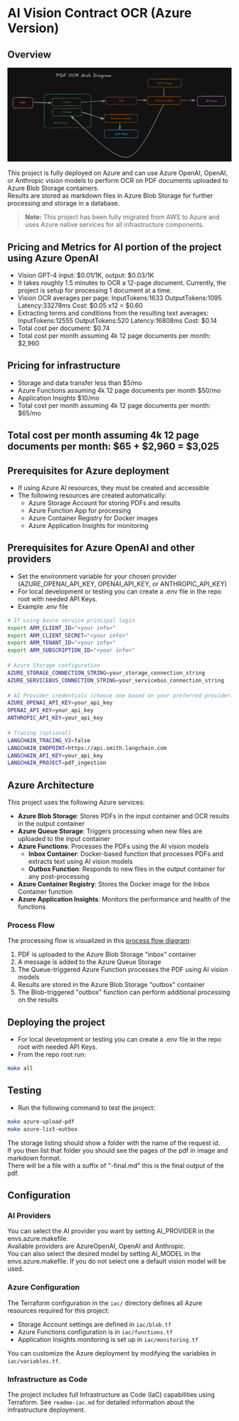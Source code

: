 # AI Vision Contract OCR (Azure Version)

## Overview
![Arch Diagram](./arch-diagram.png)

This project is fully deployed on Azure and can use Azure OpenAI, OpenAI, or Anthropic vision models to perform OCR on PDF documents uploaded to Azure Blob Storage containers.  
Results are stored as markdown files in Azure Blob Storage for further processing and storage in a database.  

> **Note:** This project has been fully migrated from AWS to Azure and uses Azure native services for all infrastructure components.

## Pricing and Metrics for AI portion of the project using Azure OpenAI
* Vision GPT-4 input: $0.01/1K, output: $0.03/1K
* It takes roughly 1.5 minutes to OCR a 12-page document. Currently, the project is setup for processing 1 document at a time.
* Vision OCR averages per page: InputTokens:1633  OutputTokens:1095  Latency:33278ms Cost: $0.05 x12 = $0.60
* Extracting terms and conditions from the resulting text averages: InputTokens:12555  OutputTokens:520 Latency:16808ms Cost: $0.14
* Total cost per document: $0.74
* Total cost per month assuming 4k 12 page documents per month: $2,960

## Pricing for infrastructure
* Storage and data transfer less than $5/mo
* Azure Functions assuming 4k 12 page documents per month $50/mo
* Application Insights $10/mo
* Total cost per month assuming 4k 12 page documents per month: $65/mo

## Total cost per month assuming 4k 12 page documents per month: $65 + $2,960 = $3,025

## Prerequisites for Azure deployment
* If using Azure AI resources, they must be created and accessible
* The following resources are created automatically:
  * Azure Storage Account for storing PDFs and results
  * Azure Function App for processing
  * Azure Container Registry for Docker images
  * Azure Application Insights for monitoring

## Prerequisites for Azure OpenAI and other providers
* Set the environment variable for your chosen provider (AZURE_OPENAI_API_KEY, OPENAI_API_KEY, or ANTHROPIC_API_KEY)
* For local development or testing you can create a .env file in the repo root with needed API Keys.
* Example .env file
```bash
# If using Azure service principal login
export ARM_CLIENT_ID="<your info>"
export ARM_CLIENT_SECRET="<your info>"
export ARM_TENANT_ID="<your info>"
export ARM_SUBSCRIPTION_ID="<your info>"

# Azure Storage configuration
AZURE_STORAGE_CONNECTION_STRING=your_storage_connection_string
AZURE_SERVICEBUS_CONNECTION_STRING=your_servicebus_connection_string

# AI Provider credentials (choose one based on your preferred provider)
AZURE_OPENAI_API_KEY=your_api_key
OPENAI_API_KEY=your_api_key
ANTHROPIC_API_KEY=your_api_key

# Tracing (optional)
LANGCHAIN_TRACING_V2=false
LANGCHAIN_ENDPOINT=https://api.smith.langchain.com
LANGCHAIN_API_KEY=your_api_key
LANGCHAIN_PROJECT=pdf_ingestion
```

## Azure Architecture

This project uses the following Azure services:

* **Azure Blob Storage**: Stores PDFs in the input container and OCR results in the output container
* **Azure Queue Storage**: Triggers processing when new files are uploaded to the input container
* **Azure Functions**: Processes the PDFs using the AI vision models
  * **Inbox Container**: Docker-based function that processes PDFs and extracts text using AI vision models
  * **Outbox Function**: Responds to new files in the output container for any post-processing
* **Azure Container Registry**: Stores the Docker image for the Inbox Container function
* **Azure Application Insights**: Monitors the performance and health of the functions

### Process Flow

The processing flow is visualized in this [process flow diagram](process-flow.md):

1. PDF is uploaded to the Azure Blob Storage "inbox" container
2. A message is added to the Azure Queue Storage
3. The Queue-triggered Azure Function processes the PDF using AI vision models
4. Results are stored in the Azure Blob Storage "outbox" container
5. The Blob-triggered "outbox" function can perform additional processing on the results

## Deploying the project
* For local development or testing you can create a .env file in the repo root with needed API Keys.
* From the repo root run:
```bash
make all
```

## Testing
* Run the following command to test the project:
```bash
make azure-upload-pdf
make azure-list-outbox
```
The storage listing should show a folder with the name of the request id.  
If you then list that folder you should see the pages of the pdf in image and markdown format.  
There will be a file with a suffix of "-final.md" this is the final output of the pdf.  

## Configuration

### AI Providers
You can select the AI provider you want by setting AI_PROVIDER in the envs.azure.makefile.  
Available providers are AzureOpenAI, OpenAI and Anthropic.  
You can also select the desired model by setting AI_MODEL in the envs.azure.makefile. If you do not select one a default vision model will be used.

### Azure Configuration
The Terraform configuration in the `iac/` directory defines all Azure resources required for this project:

* Storage Account settings are defined in `iac/blob.tf`
* Azure Functions configuration is in `iac/functions.tf`
* Application Insights monitoring is set up in `iac/monitoring.tf`

You can customize the Azure deployment by modifying the variables in `iac/variables.tf`.

### Infrastructure as Code
The project includes full Infrastructure as Code (IaC) capabilities using Terraform. See `readme-iac.md` for detailed information about the infrastructure deployment.
